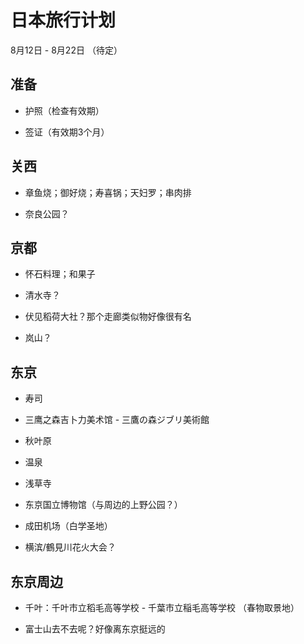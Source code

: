 # 日本旅行计划

8月12日 - 8月22日 （待定）

## 准备

- 护照（检查有效期）

- 签证（有效期3个月）


## 关西

- 章鱼烧；御好烧；寿喜锅；天妇罗；串肉排

- 奈良公园？

## 京都

- 怀石料理；和果子

- 清水寺？

- 伏见稻荷大社？那个走廊类似物好像很有名

- 岚山？

## 东京

- 寿司

- 三鹰之森吉卜力美术馆 - 三鷹の森ジブリ美術館

- 秋叶原

- 温泉

- 浅草寺
  
- 东京国立博物馆（与周边的上野公园？）

- 成田机场（白学圣地）

- 横滨/鶴見川花火大会？

## 东京周边

- 千叶：千叶市立稻毛高等学校 - 千葉市立稲毛高等学校 （春物取景地）

- 富士山去不去呢？好像离东京挺远的

